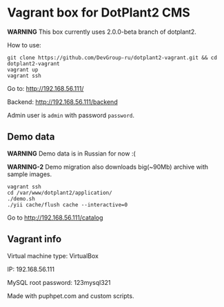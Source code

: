 Vagrant box for DotPlant2 CMS
=============================

**WARNING** This box currently uses 2.0.0-beta branch of dotplant2.

How to use:

```
git clone https://github.com/DevGroup-ru/dotplant2-vagrant.git && cd dotplant2-vagrant
vagrant up
vagrant ssh
```

Go to: http://192.168.56.111/

Backend: http://192.168.56.111/backend

Admin user is `admin` with password `password`.

## Demo data

**WARNING** Demo data is in Russian for now :(

**WARNING-2** Demo migration also downloads big(~90Mb) archive with sample images.

```
vagrant ssh
cd /var/www/dotplant2/application/
./demo.sh
./yii cache/flush cache --interactive=0
```

Go to http://192.168.56.111/catalog

## Vagrant info

Virtual machine type: VirtualBox

IP: 192.168.56.111

MySQL root password: 123mysql321


Made with puphpet.com and custom scripts.
